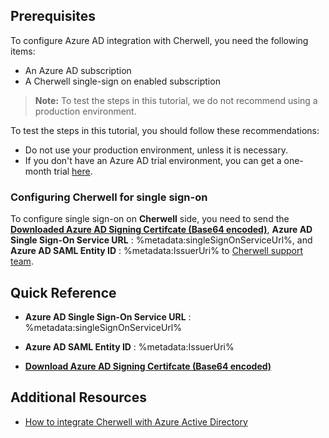 ## Prerequisites

To configure Azure AD integration with Cherwell, you need the following items:

- An Azure AD subscription
- A Cherwell single-sign on enabled subscription

> **Note:**
> To test the steps in this tutorial, we do not recommend using a production environment.

To test the steps in this tutorial, you should follow these recommendations:

- Do not use your production environment, unless it is necessary.
- If you don't have an Azure AD trial environment, you can get a one-month trial [here](https://azure.microsoft.com/pricing/free-trial/).

### Configuring Cherwell for single sign-on

To configure single sign-on on **Cherwell** side, you need to send the **[Downloaded Azure AD Signing Certifcate (Base64 encoded)](%metadata:certificateDownloadBase64Url%)**, **Azure AD Single Sign-On Service URL** : %metadata:singleSignOnServiceUrl%, and **Azure AD SAML Entity ID** : %metadata:IssuerUri% to [Cherwell support team](https://csm.cherwell.com/contact). 

## Quick Reference

* **Azure AD Single Sign-On Service URL** : %metadata:singleSignOnServiceUrl%

* **Azure AD SAML Entity ID** : %metadata:IssuerUri%

* **[Download Azure AD Signing Certifcate (Base64 encoded)](%metadata:certificateDownloadBase64Url%)**

## Additional Resources

* [How to integrate Cherwell with Azure Active Directory](https://docs.microsoft.com/azure/active-directory/active-directory-saas-cherwell-tutorial)
